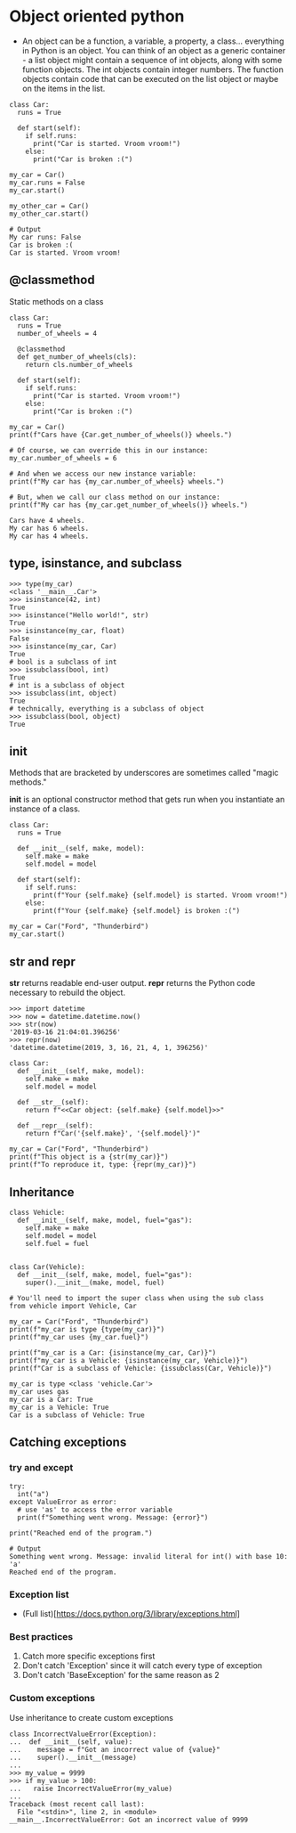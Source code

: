 # Object oriented python

* An object can be a function, a variable, a property, a class… everything in Python is an object. You can think of an object as a generic container - a list object might contain a sequence of int objects, along with some function objects. The int objects contain integer numbers. The function objects contain code that can be executed on the list object or maybe on the items in the list.

```
class Car:
  runs = True

  def start(self):
    if self.runs:
      print("Car is started. Vroom vroom!")
    else:
      print("Car is broken :(")

my_car = Car()
my_car.runs = False
my_car.start()

my_other_car = Car()
my_other_car.start()

```

```
# Output
My car runs: False
Car is broken :(
Car is started. Vroom vroom!
```

## @classmethod

Static methods on a class

```
class Car:
  runs = True
  number_of_wheels = 4

  @classmethod
  def get_number_of_wheels(cls):
    return cls.number_of_wheels

  def start(self):
    if self.runs:
      print("Car is started. Vroom vroom!")
    else:
      print("Car is broken :(")

my_car = Car()
print(f"Cars have {Car.get_number_of_wheels()} wheels.")

# Of course, we can override this in our instance:
my_car.number_of_wheels = 6

# And when we access our new instance variable:
print(f"My car has {my_car.number_of_wheels} wheels.")

# But, when we call our class method on our instance:
print(f"My car has {my_car.get_number_of_wheels()} wheels.")
```

```
Cars have 4 wheels.
My car has 6 wheels.
My car has 4 wheels.
```

## type, isinstance, and subclass

```
>>> type(my_car)
<class '__main__.Car'>
>>> isinstance(42, int)
True
>>> isinstance("Hello world!", str)
True
>>> isinstance(my_car, float)
False
>>> isinstance(my_car, Car)
True
# bool is a subclass of int
>>> issubclass(bool, int)
True
# int is a subclass of object
>>> issubclass(int, object)
True
# technically, everything is a subclass of object
>>> issubclass(bool, object)
True
```

## __init__

Methods that are bracketed by underscores are sometimes called "magic methods."

__init__ is an optional constructor method that gets run when you instantiate an instance of a class.

```
class Car:
  runs = True

  def __init__(self, make, model):
    self.make = make
    self.model = model

  def start(self):
    if self.runs:
      print(f"Your {self.make} {self.model} is started. Vroom vroom!")
    else:
      print(f"Your {self.make} {self.model} is broken :(")

my_car = Car("Ford", "Thunderbird")
my_car.start()
```

## __str__ and __repr__

__str__ returns readable end-user output.
__repr__ returns the Python code necessary to rebuild the object.

```
>>> import datetime
>>> now = datetime.datetime.now()
>>> str(now)
'2019-03-16 21:04:01.396256'
>>> repr(now)
'datetime.datetime(2019, 3, 16, 21, 4, 1, 396256)'
```

```
class Car:
  def __init__(self, make, model):
    self.make = make
    self.model = model

  def __str__(self):
    return f"<<Car object: {self.make} {self.model}>>"

  def __repr__(self):
    return f"Car('{self.make}', '{self.model}')"

my_car = Car("Ford", "Thunderbird")
print(f"This object is a {str(my_car)}")
print(f"To reproduce it, type: {repr(my_car)}")
```

## Inheritance

```
class Vehicle:
  def __init__(self, make, model, fuel="gas"):
    self.make = make
    self.model = model
    self.fuel = fuel


class Car(Vehicle):
  def __init__(self, make, model, fuel="gas"):
    super().__init__(make, model, fuel)
```

```
# You'll need to import the super class when using the sub class
from vehicle import Vehicle, Car

my_car = Car("Ford", "Thunderbird")
print(f"my_car is type {type(my_car)}")
print(f"my_car uses {my_car.fuel}")

print(f"my_car is a Car: {isinstance(my_car, Car)}")
print(f"my_car is a Vehicle: {isinstance(my_car, Vehicle)}")
print(f"Car is a subclass of Vehicle: {issubclass(Car, Vehicle)}")
```

```
my_car is type <class 'vehicle.Car'>
my_car uses gas
my_car is a Car: True
my_car is a Vehicle: True
Car is a subclass of Vehicle: True
```

## Catching exceptions

### try and except

```
try:
  int("a")
except ValueError as error:
  # use 'as' to access the error variable
  print(f"Something went wrong. Message: {error}")

print("Reached end of the program.")
```

```
# Output
Something went wrong. Message: invalid literal for int() with base 10: 'a'
Reached end of the program.
```

### Exception list

* (Full list)[https://docs.python.org/3/library/exceptions.html]

### Best practices

1. Catch more specific exceptions first
2. Don't catch 'Exception' since it will catch every type of exception
3. Don't catch 'BaseException' for the same reason as 2

### Custom exceptions

Use inheritance to create custom exceptions

```
class IncorrectValueError(Exception):
...  def __init__(self, value):
...    message = f"Got an incorrect value of {value}"
...    super().__init__(message)
...
>>> my_value = 9999
>>> if my_value > 100:
...   raise IncorrectValueError(my_value)
...
Traceback (most recent call last):
  File "<stdin>", line 2, in <module>
__main__.IncorrectValueError: Got an incorrect value of 9999
```